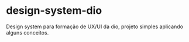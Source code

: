 # design-system-dio
Design system para formação de UX/UI da dio, projeto simples aplicando alguns conceitos.
